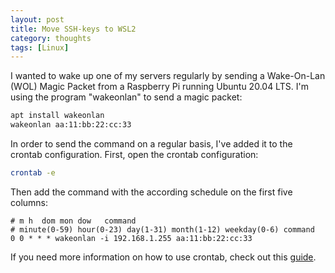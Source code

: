 ```yaml
---
layout: post
title: Move SSH-keys to WSL2
category: thoughts
tags: [Linux]
---
```


I wanted to wake up one of my servers regularly by sending a Wake-On-Lan (WOL) Magic Packet from a Raspberry Pi running Ubuntu 20.04 LTS. I'm using the program "wakeonlan" to send a magic packet:
```bash
apt install wakeonlan
wakeonlan aa:11:bb:22:cc:33
```

In order to send the command on a regular basis, I've added it to the crontab configuration. First, open the crontab configuration:
```bash
crontab -e
```

Then add the command with the according schedule on the first five columns:
```text
# m h  dom mon dow   command
# minute(0-59) hour(0-23) day(1-31) month(1-12) weekday(0-6) command
0 0 * * * wakeonlan -i 192.168.1.255 aa:11:bb:22:cc:33
```

If you need more information on how to use crontab, check out this [guide](https://www.howtogeek.com/101288/how-to-schedule-tasks-on-linux-an-introduction-to-crontab-files/).
